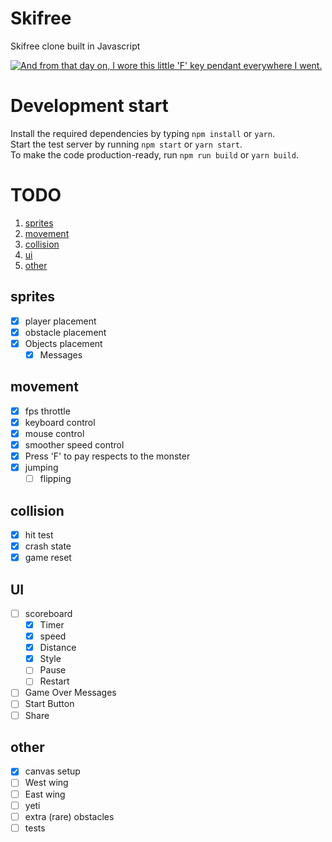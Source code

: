 # Skifree
Skifree clone built in Javascript

[![And from that day on, I wore this little 'F' key pendant everywhere I went.](https://imgs.xkcd.com/comics/skifree.png)](https://xkcd.com/667/)

# Development start
Install the required dependencies by typing ```npm install``` or ```yarn```.<br>
Start the test server by running ```npm start``` or ```yarn start```.<br>
To make the code production-ready, run ```npm run build``` or ```yarn build```.


# TODO
1. [sprites](#sprites)
2. [movement](#movement)
3. [collision](#collision)
4. [ui](#ui)
5. [other](#other)

## sprites
* [x] player placement
* [x] obstacle placement
* [x] Objects placement
  - [x] Messages

## movement
* [x] fps throttle
* [x] keyboard control
* [x] mouse control
* [x] smoother speed control
* [x] Press 'F' to pay respects to the monster
* [x] jumping
  * [ ] flipping

## collision
* [x] hit test
* [x] crash state
* [x] game reset

## UI
* [ ] scoreboard
  - [x] Timer
  - [x] speed
  - [x] Distance
  - [x] Style
  - [ ] Pause
  - [ ] Restart
* [ ] Game Over Messages
* [ ] Start Button
* [ ] Share

## other
* [x] canvas setup
* [ ] West wing
* [ ] East wing
* [ ] yeti
* [ ] extra (rare) obstacles
* [ ] tests
